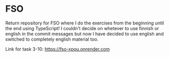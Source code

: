 # FSO
Return repository for FSO where I do the exercises from the beginning until the end using TypeScript! I couldn't decide on whetever to use finnish or english in the commit messages but now I have decided to use english and switched to completely english material too.

Link for task 3-10: https://fso-xpou.onrender.com
